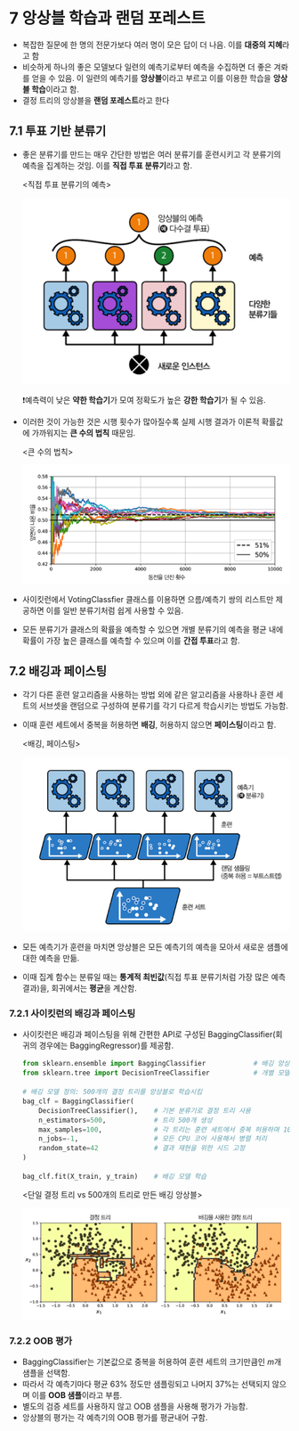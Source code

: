 # 7 앙상블 학습과 랜덤 포레스트
- 복잡한 질문에 한 명의 전문가보다 여러 명이 모은 답이 더 나음. 이를 **대중의 지혜**라고 함
- 비슷하게 하나의 좋은 모델보다 일련의 예측기로부터 예측을 수집하면 더 좋은 겨롸를 얻을 수 있음. 이 일련의 예측기를 **앙상블**이라고 부르고 이를 이용한 학습을 **앙상블 학습**이라고 함.
- 결정 트리의 앙상블을 **랜덤 포레스트**라고 한다

## 7.1 투표 기반 분류기
- 좋은 분류기를 만드는 매우 간단한 방법은 여러 분류기를 훈련시키고 각 분류기의 예측을 집계하는 것임. 이를 **직접 투표 분류기**라고 함.
  
  <직접 투표 분류기의 예측>

  ![alt text](image.png)

  ❗예측력이 낮은 **약한 학습기**가 모여 정확도가 높은 **강한 학습기**가 될 수 있음.

- 이러한 것이 가능한 것은 시행 횟수가 많아질수록 실제 시행 결과가 이론적 확률값에 가까워지는 **큰 수의 법칙** 때문임.

  <큰 수의 법칙>

  ![alt text](image-1.png)

- 사이킷런에서 VotingClassfier 클래스를 이용하면 으름/예측기 쌍의 리스트만 제공하면 이를 일반 분류기처럼 쉽게 사용할 수 있음.
- 모든 분류기가 클래스의 확률을 예측할 수 있으면 개별 분류기의 예측을 평균 내에 확률이 가장 높은 클래스를 예측할 수 있으며 이를 **간접 투표**라고 함. 

## 7.2 배깅과 페이스팅

- 각기 다른 훈련 알고리즘을 사용하는 방법 외에 같은 알고리즘을 사용하나 훈련 세트의 서브셋을 랜덤으로 구성하여 분류기를 각기 다르게 학습시키는 방법도 가능함.
- 이때 훈련 세트에서 중복을 허용하면 **배깅**, 허용하지 않으면 **페이스팅**이라고 함.

  <배깅, 페이스팅>

  ![alt text](image-2.png)

- 모든 예측기가 훈련을 마치면 앙상블은 모든 예측기의 예측을 모아서 새로운 샘플에 대한 예측을 만듦.
- 이때 집계 함수는 분류일 때는 **통계적 최빈값**(직접 투표 분류기처럼 가장 많은 예측 결과)을, 회귀에서는 **평균**을 계산함.

### 7.2.1 사이킷런의 배깅과 페이스팅

- 사이킷런은 배깅과 페이스팅을 위해 간편한 API로 구성된 BaggingClassifier(회귀의 경우에는 BaggingRegressor)를 제공함.

  ```python
  from sklearn.ensemble import BaggingClassifier            # 배깅 앙상블 분류기 import
  from sklearn.tree import DecisionTreeClassifier           # 개별 모델로 사용할 결정 트리 분류기 import

  # 배깅 모델 정의: 500개의 결정 트리를 앙상블로 학습시킴
  bag_clf = BaggingClassifier(
      DecisionTreeClassifier(),    # 기본 분류기로 결정 트리 사용
      n_estimators=500,            # 트리 500개 생성
      max_samples=100,             # 각 트리는 훈련 세트에서 중복 허용하며 100개의 샘플만 뽑아 학습 (부트스트랩)
      n_jobs=-1,                   # 모든 CPU 코어 사용해서 병렬 처리
      random_state=42              # 결과 재현을 위한 시드 고정
  )

  bag_clf.fit(X_train, y_train)    # 배깅 모델 학습
  ```

  <단일 결정 트리 vs 500개의 트리로 만든 배깅 앙상블>

  ![alt text](image-3.png)

### 7.2.2 OOB 평가

- BaggingClassifier는 기본값으로 중복을 허용하여 훈련 세트의 크기만큼인 $m$개 샘플을 선택함.
- 따라서 각 예측기마다 평균 63% 정도만 샘플링되고 나머지 37%는 선택되지 않으며 이를 **OOB 샘플**이라고 부름.
- 별도의 검증 세트를 사용하지 않고 OOB 샘플을 사용해 평가가 가능함.
- 앙상블의 평가는 각 예측기의 OOB 평가를 평균내어 구함.
